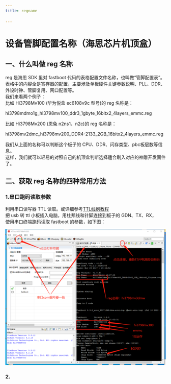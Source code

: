 ```yaml
---
title: regname

---
```


# 设备管脚配置名称（海思芯片机顶盒）


## 一、什么叫做 reg 名称

reg 是海思 SDK 里对 fastboot 代码的表格配置文件名称，也叫做“管脚配置表”。  
表格中的内容全是寄存器的配置，主要涉及单板硬件关键参数说明、PLL、DDR、外设时钟、管脚复用、网口配置等。  
我们来看两个例子：  
比如 Hi3798Mv100 (华为悦盒 ec6108v9c 型号)的 reg 名称是：  

hi3798mdmo1g_hi3798mv100_ddr3_1gbyte_16bitx2_4layers_emmc.reg  

比如 Hi3798Mv200 (恩兔 n2ns1、n2c)的 reg 名称是：  

hi3798mv2dmc_hi3798mv200_DDR4-2133_2GB_16bitx2_4layers_emmc.reg  

我们从上面的名称可以判断这个板子的 CPU、DDR、闪存类型、pbc板层数等信息。  
这样，我们就可以轻易的对照自己的机顶盒判断选择适合刷入对应的神雕开发固件了。  

## 二、获取 reg 名称的四种常用方法

### 1.串口跑码读取参数
利用串口读写器 TTL 读取。或详细参考[TTL线刷教程](/docs/tutorial-basics/ttl-flash)  
把 usb 转 ttl 小板插入电脑，用杜邦线和针脚连接到板子的 GDN、TX、RX，  
使用串口终端跑码读取 fastboot 的参数，如下图：  

![pic](img/hitool-run-reg.png)

### 2.